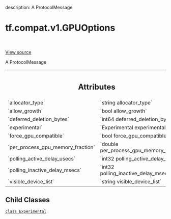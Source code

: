 description: A ProtocolMessage

<div itemscope itemtype="http://developers.google.com/ReferenceObject">
<meta itemprop="name" content="tf.compat.v1.GPUOptions" />
<meta itemprop="path" content="Stable" />
<meta itemprop="property" content="Experimental"/>
</div>

# tf.compat.v1.GPUOptions

<!-- Insert buttons and diff -->

<table class="tfo-notebook-buttons tfo-api nocontent" align="left">

</table>

<a target="_blank" href="/code/stable/tensorflow/core/protobuf/config.proto">View source</a>



A ProtocolMessage

<!-- Placeholder for "Used in" -->




<!-- Tabular view -->
 <table class="responsive fixed orange">
<colgroup><col width="214px"><col></colgroup>
<tr><th colspan="2"><h2 class="add-link">Attributes</h2></th></tr>

<tr>
<td>
`allocator_type`
</td>
<td>
`string allocator_type`
</td>
</tr><tr>
<td>
`allow_growth`
</td>
<td>
`bool allow_growth`
</td>
</tr><tr>
<td>
`deferred_deletion_bytes`
</td>
<td>
`int64 deferred_deletion_bytes`
</td>
</tr><tr>
<td>
`experimental`
</td>
<td>
`Experimental experimental`
</td>
</tr><tr>
<td>
`force_gpu_compatible`
</td>
<td>
`bool force_gpu_compatible`
</td>
</tr><tr>
<td>
`per_process_gpu_memory_fraction`
</td>
<td>
`double per_process_gpu_memory_fraction`
</td>
</tr><tr>
<td>
`polling_active_delay_usecs`
</td>
<td>
`int32 polling_active_delay_usecs`
</td>
</tr><tr>
<td>
`polling_inactive_delay_msecs`
</td>
<td>
`int32 polling_inactive_delay_msecs`
</td>
</tr><tr>
<td>
`visible_device_list`
</td>
<td>
`string visible_device_list`
</td>
</tr>
</table>



## Child Classes
[`class Experimental`](../../../tf/compat/v1/GPUOptions/Experimental.md)

